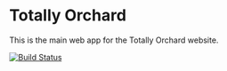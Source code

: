 # Totally Orchard

This is the main web app for the Totally Orchard website.

[![Build Status](https://travis-ci.org/orchard-labs/totally.png)](https://travis-ci.org/orchard-labs/totally])

